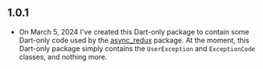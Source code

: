 ## 1.0.1

* On March 5, 2024 I've created this Dart-only package to contain some Dart-only code used by
  the [async_redux](https://pub.dev/packages/async_redux) package. At the moment, this Dart-only
  package simply contains the `UserException` and `ExceptionCode` classes, and nothing more.
